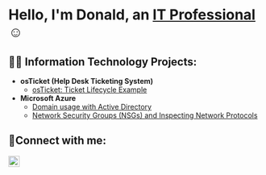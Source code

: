 <h1>Hello, I'm Donald, an <a href="https://linkedin.com/in/Josh">IT Professional</a>☺</h1>

<h2>👨‍💻 Information Technology Projects:</h2>

- <b>osTicket (Help Desk Ticketing System)</b>
  - [osTicket: Ticket Lifecycle Example](https://github.com/thomasdj17/ticket-lifecycle)
- <b>Microsoft Azure</b>
  - [Domain usage with Active Directory](https://github.com/thomasdj17/configure-ad)
  - [Network Security Groups (NSGs) and Inspecting Network Protocols](https://github.com/thomasdj17/azure-network-protocols)

<h2>🤳Connect with me:</h2>

[<img align="left" alt="Josh | LinkedIn" width="22px" src="https://cdn.jsdelivr.net/npm/simple-icons@v3/icons/linkedin.svg" />][linkedin]

[linkedin]: https://www.linkedin.com/in/donald-thomas-158b10339/
